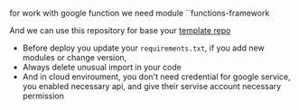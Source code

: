 for work with google function we need module
``functions-framework 

And we can use this repository for base your
[template repo](https://github.com/stefanbertos/for-developers-gcp-cloud-function-python)

- Before deploy you update your `requirements.txt`, if you add new modules or change version,
- Always delete unusual import in your code
- And in cloud enviroument, you don't need credential for google service, you enabled necessary api, and give their servise account necessary permission